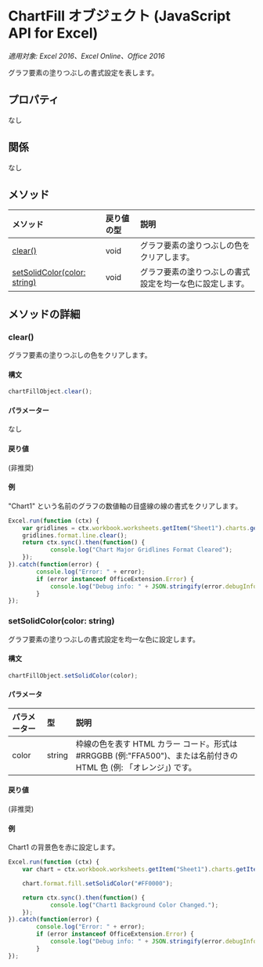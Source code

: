 # ChartFill オブジェクト (JavaScript API for Excel)

_適用対象: Excel 2016、Excel Online、Office 2016_

グラフ要素の塗りつぶしの書式設定を表します。

## プロパティ

なし

## 関係
なし


## メソッド

| メソッド   | 戻り値の型|説明|
|:---------------|:--------|:----------|
|[clear()](#clear)|void|グラフ要素の塗りつぶしの色をクリアします。|
|[setSolidColor(color: string)](#setsolidcolorcolor-string)|void|グラフ要素の塗りつぶしの書式設定を均一な色に設定します。|

## メソッドの詳細

### clear()
グラフ要素の塗りつぶしの色をクリアします。

#### 構文
```js
chartFillObject.clear();
```

#### パラメーター
なし

#### 戻り値
(非推奨)

#### 例

"Chart1" という名前のグラフの数値軸の目盛線の線の書式をクリアします。

```js
Excel.run(function (ctx) { 
	var gridlines = ctx.workbook.worksheets.getItem("Sheet1").charts.getItem("Chart1").axes.valueaxis.majorGridlines;	
	gridlines.format.line.clear();
	return ctx.sync().then(function() {
			console.log("Chart Major Gridlines Format Cleared");
	});
}).catch(function(error) {
		console.log("Error: " + error);
		if (error instanceof OfficeExtension.Error) {
			console.log("Debug info: " + JSON.stringify(error.debugInfo));
		}
});
```
### setSolidColor(color: string)
グラフ要素の塗りつぶしの書式設定を均一な色に設定します。

#### 構文
```js
chartFillObject.setSolidColor(color);
```

#### パラメータ
| パラメーター   | 型|説明|
|:---------------|:--------|:----------|
|color|string|枠線の色を表す HTML カラー コード。形式は #RRGGBB (例:"FFA500")、または名前付きの HTML 色 (例: 「オレンジ」) です。|

#### 戻り値
(非推奨)

#### 例

Chart1 の背景色を赤に設定します。

```js
Excel.run(function (ctx) { 
	var chart = ctx.workbook.worksheets.getItem("Sheet1").charts.getItem("Chart1");	

	chart.format.fill.setSolidColor("#FF0000");

	return ctx.sync().then(function() {
			console.log("Chart1 Background Color Changed.");
	});
}).catch(function(error) {
		console.log("Error: " + error);
		if (error instanceof OfficeExtension.Error) {
			console.log("Debug info: " + JSON.stringify(error.debugInfo));
		}
});
```

